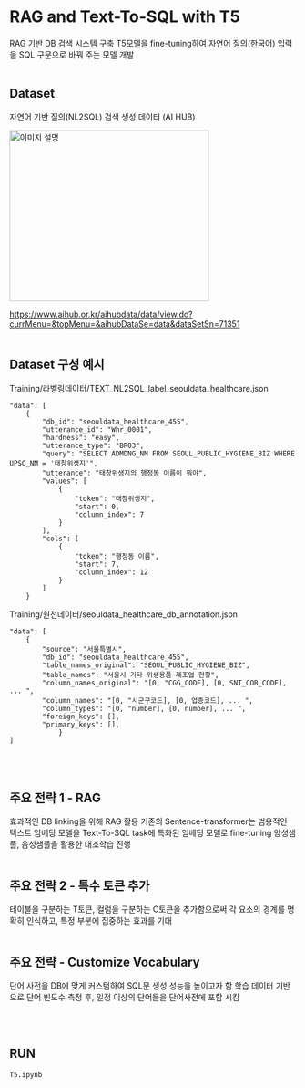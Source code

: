 # RAG and Text-To-SQL with T5
RAG 기반 DB 검색 시스템 구축
T5모델을 fine-tuning하여 자연어 질의(한국어) 입력을 SQL 구문으로 바꿔 주는 모델 개발 
<br>
<br>
## Dataset
자연어 기반 질의(NL2SQL) 검색 생성 데이터 (AI HUB)


<img src="https://github.com/user-attachments/assets/d12b0810-80bb-46b8-bbbb-40431123d353" alt="이미지 설명" width="350" height="300">

https://www.aihub.or.kr/aihubdata/data/view.do?currMenu=&topMenu=&aihubDataSe=data&dataSetSn=71351
<br>
<br>
## Dataset 구성 예시
Training/라벨링데이터/TEXT_NL2SQL_label_seouldata_healthcare.json
```
"data": [
	{
		"db_id": "seouldata_healthcare_455",
		"utterance_id": "Whr_0001",
		"hardness": "easy",
		"utterance_type": "BR03",
		"query": "SELECT ADMDNG_NM FROM SEOUL_PUBLIC_HYGIENE_BIZ WHERE UPSO_NM = '태창위생지'",
		"utterance": "태창위생지의 행정동 이름이 뭐야",
		"values": [
			{
				"token": "태창위생지",
				"start": 0,
				"column_index": 7
			}
		],
		"cols": [
			{
				"token": "행정동 이름",
				"start": 7,
				"column_index": 12
			}
		]
	}
```

Training/원천데이터/seouldata_healthcare_db_annotation.json
```
"data": [
	{
		"source": "서울특별시",
		"db_id": "seouldata_healthcare_455",
		"table_names_original": "SEOUL_PUBLIC_HYGIENE_BIZ",
		"table_names": "서울시 기타 위생용품 제조업 현황",
		"column_names_original": "[0, "CGG_CODE], [0, SNT_COB_CODE], ... ",
		"column_names": "[0, "시군구코드], [0, 업종코드], ... ",
		"column_types": "[0, "number], [0, number], ... ",
		"foreign_keys": [],
		"primary_keys": [],
			}
]
```
<br>
<br>

## 주요 전략 1 - RAG
효과적인 DB linking을 위해 RAG 활용
기존의 Sentence-transformer는 범용적인 텍스트 임베딩 모델을 Text-To-SQL task에 특화된 임베딩 모델로 fine-tuning
양성샘플, 음성샘플을 활용한 대조학습 진행
<br>
<br>

## 주요 전략 2 - 특수 토큰 추가
테이블을 구분하는 T토큰, 컬럼을 구분하는 C토큰을 추가함으로써 각 요소의 경계를 명확히 인식하고, 특정 부분에 집중하는 효과를 기대
<br>
<br>

## 주요 전략 - Customize Vocabulary
단어 사전을 DB에 맞게 커스텀하여 SQL문 생성 성능을 높이고자 함
학습 데이터 기반으로 단어 빈도수 측정 후, 일정 이상의 단어들을 단어사전에 포함 시킴

<br>
<br>


## RUN
```
T5.ipynb
```

